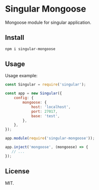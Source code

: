 # Singular Mongoose

Mongoose module for singular application.

## Install

```bash
npm i singular-mongoose
```

## Usage

Usage example:

```javascript
const Singular = require('singular');

const app = new Singular({
    config: {
        mongoose: {
            host: 'localhost',
            port: 27017,
            base: 'test',
        },
    },
});

app.module(require('singular-mongoose'));

app.inject('mongoose', (mongoose) => {
   // ... 
});

```

## License

MIT.